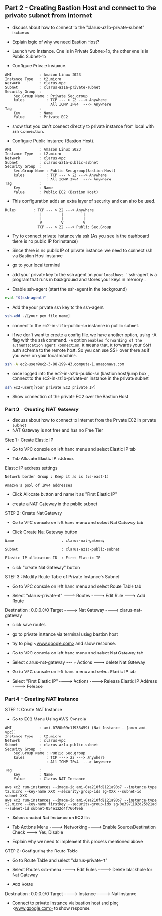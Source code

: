 ## Part 2 - Creating Bastion Host and connect to the private subnet from internet

- discuss about how to connect to the "clarus-az1b-private-subnet" instance

- Explain logic of why we need Bastion Host?

- Launch two Instance. One is in Private Subnet-1b, the other one is in Public Subnet-1b

- Configure Private instance.

```text
AMI             : Amazon Linux 2023
Instance Type   : t2.micro
Network         : clarus-vpc
Subnet          : clarus-az1a-private-subnet
Security Group  :
    Sec.Group Name : Private Sec.group
    Rules          : TCP --- > 22 ---> Anywhere
                     All ICMP IPv4  ---> Anywhere
Tag             :
    Key         : Name
    Value       : Private EC2
```

- show that you can't connect directly to private instance from local with ssh connection.

- Configure Public instance (Bastion Host).

```text
AMI             : Amazon Linux 2023
Instance Type   : t2.micro
Network         : clarus-vpc
Subnet          : clarus-az1a-public-subnet
Security Group  :
    Sec.Group Name : Public Sec.group(Bastion Host)
    Rules          : TCP --- > 22 ---> Anywhere
                   : All ICMP IPv4  ---> Anywhere
Tag             :
    Key         : Name
    Value       : Public EC2 (Bastion Host)
```

- This configuration adds an extra layer of security and can also be used.

```text
Rules        : TCP --- > 22 ---> Anywhere
                |         |         |
                |         |         |
                V         V         V
               TCP --- > 22 ---> Public Sec.Group
```

- Try to connect private instance via ssh
  (As you see in the dashboard there is no public IP for instance)

- Since there is no public IP of private instance, we need to connect ssh via Bastion Host instance

- go to your local terminal

- add your private key to the ssh agent on your `localhost`. ``ssh-agent is a program that runs in background and stores your keys in memory`.

- Enable ssh-agent (start the ssh-agent in the background)

```bash
eval "$(ssh-agent)"
```

- Add the your private ssh key to the ssh-agent.

```bash
ssh-add ./[your pem file name]
```

- connect to the ec2-in-az1b-public-sn instance in public subnet.

- if we don't want to create a config file, we have another option, using -A flag with the ssh command. `-A` option `enables forwarding of the authentication agent connection`. It means that, it forwards your SSH auth schema to the remote host. So you can use SSH over there as if you were on your local machine.

```bash
ssh -A ec2-user@ec2-3-88-199-43.compute-1.amazonaws.com
```

- once logged into the ec2-in-az1b-public-sn (bastion host/jump box), connect to
  the ec2-in-az1b-private-sn instance in the private subnet

```bash
ssh ec2-user@[Your private EC2 private IP]
```

- Show connection of the private EC2 over the Bastion Host

### Part 3 - Creating NAT Gateway

- discuss about how to connect to internet from the Private EC2 in private subnet
- NAT Gateway is not free and has no Free Tier

Step 1 : Create Elastic IP

- Go to VPC console on left hand menu and select Elastic IP tab

- Tab Allocate Elastic IP address

Elastic IP address settings

```text
Network border Group : Keep it as is (us-east-1)

Amazon's pool of IPv4 addresses
```

- Click Allocate button and name it as "First Elastic IP"

- create a NAT Gateway in the public subnet

STEP 2: Create Nat Gateway

- Go to VPC console on left hand menu and select Nat Gateway tab

- Click Create Nat Gateway button

```bash
Name                      : clarus-nat-gateway

Subnet                    : clarus-az1b-public-subnet

Elastic IP allocation ID  : First Elastic IP
```

- click "create Nat Gateway" button

STEP 3 : Modify Route Table of Private Instance's Subnet

- Go to VPC console on left hand menu and select Route Table tab

- Select "clarus-private-rt" ---> Routes ----> Edit Rule ---> Add Route

Destination : 0.0.0.0/0
Target ----> Nat Gateway ----> clarus-nat-gateway

- click save routes

- go to private instance via terminal using bastion host

- try to ping <www.google.com> and show response.

- Go to VPC console on left hand menu and select Nat Gateway tab

- Select clarus-nat-gateway --- > Actions ---> delete Nat Gateway

- Go to VPC console on left hand menu and select Elastic IP tab

- Select "First Elastic IP" ----> Actions ----> Release Elastic IP Address ----> Release

### Part 4 - Creating NAT Instance

STEP 1: Create NAT Instance

- Go to EC2 Menu Using AWS Console

```text
AMI             : ami-0780b09c119334593 (Nat Instance - [amzn-ami-vpc])
Instance Type   : t2.micro
Network         : clarus-vpc
Subnet          : clarus-az1a-public-subnet
Security Group  :
    Sec.Group Name : Public Sec.group
    Rules          : TCP ---> 22 ---> Anywhere
                   : All ICMP IPv4  ---> Anywhere

Tag             :
    Key         : Name
    Value       : Clarus NAT Instance
```

```text
aws ec2 run-instances --image-id ami-0aa210fd2121a98b7 --instance-type t2.micro --key-name XXX --security-group-ids sg-XXX --subnet-id subnet-XXX
aws ec2 run-instances --image-id ami-0aa210fd2121a98b7 --instance-type t2.micro --key-name firstkey --security-group-ids sg-0e3971182d25921ad --subnet-id subnet-054e122d4f76649eb
```

- Select created Nat Instance on EC2 list

- Tab Actions Menu ----> Networking ----> Enable Source/Destination Check ---> Yes, Disable

- Explain why we need to implement this process mentioned above

STEP 2: Configuring the Route Table

- Go to Route Table and select "clarus-private-rt"

- Select Routes sub-menu ----> Edit Rules ----> Delete blackhole for Nat Gateway

- Add Route

Destination : 0.0.0.0/0
Target ----> Instance ----> Nat Instance

- Connect to private Instance via bastion host and ping <www.google.com> to show response.
